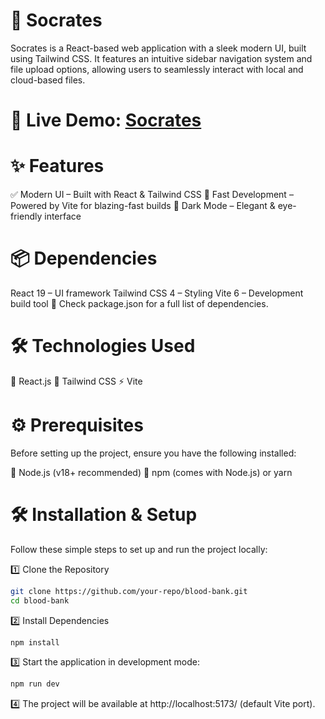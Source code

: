 # 🌟 Socrates
Socrates is a React-based web application with a sleek modern UI, built using Tailwind CSS. It features an intuitive sidebar navigation system and file upload options, allowing users to seamlessly interact with local and cloud-based files.

# 🔗 Live Demo: [Socrates](https://socrates-chi.vercel.app//)  

# ✨ Features
✅ Modern UI – Built with React & Tailwind CSS
🚀 Fast Development – Powered by Vite for blazing-fast builds
🌙 Dark Mode – Elegant & eye-friendly interface

# 📦 Dependencies
React 19 – UI framework
Tailwind CSS 4 – Styling
Vite 6 – Development build tool
📌 Check package.json for a full list of dependencies.

# 🛠 Technologies Used
🚀 React.js
🎨 Tailwind CSS
⚡ Vite

# ⚙️ Prerequisites
Before setting up the project, ensure you have the following installed:

🔹 Node.js (v18+ recommended)
🔹 npm (comes with Node.js) or yarn

# 🛠 Installation & Setup
Follow these simple steps to set up and run the project locally:

1️⃣ Clone the Repository
```sh
git clone https://github.com/your-repo/blood-bank.git
cd blood-bank
```
2️⃣ Install Dependencies
```sh
npm install
```
3️⃣ Start the application in development mode:
```sh
npm run dev
```
4️⃣ The project will be available at http://localhost:5173/ (default Vite port).
